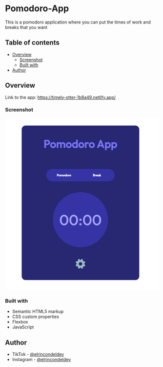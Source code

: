 # Pomodoro-App

This is a pomodoro application where you can put the times of work and breaks that you want

## Table of contents

- [Overview](#overview)
  - [Screenshot](#screenshot)
  - [Built with](#built-with)
- [Author](#author)

## Overview

Link to the app: https://timely-otter-1b8a49.netlify.app/

### Screenshot

![Project finished](./app-img.PNG)

### Built with

- Semantic HTML5 markup
- CSS custom properties
- Flexbox
- JavaScript
## Author

- TikTok - [@elrincondeldev](https://www.tiktok.com/@elrincondeldev)
- Instagram - [@elrincondeldev](https://www.instagram.com/elrincondeldev/)